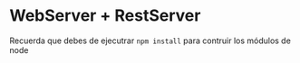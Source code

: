 # WebServer + RestServer

Recuerda que debes de ejecutrar ```npm install``` para contruir los módulos de node